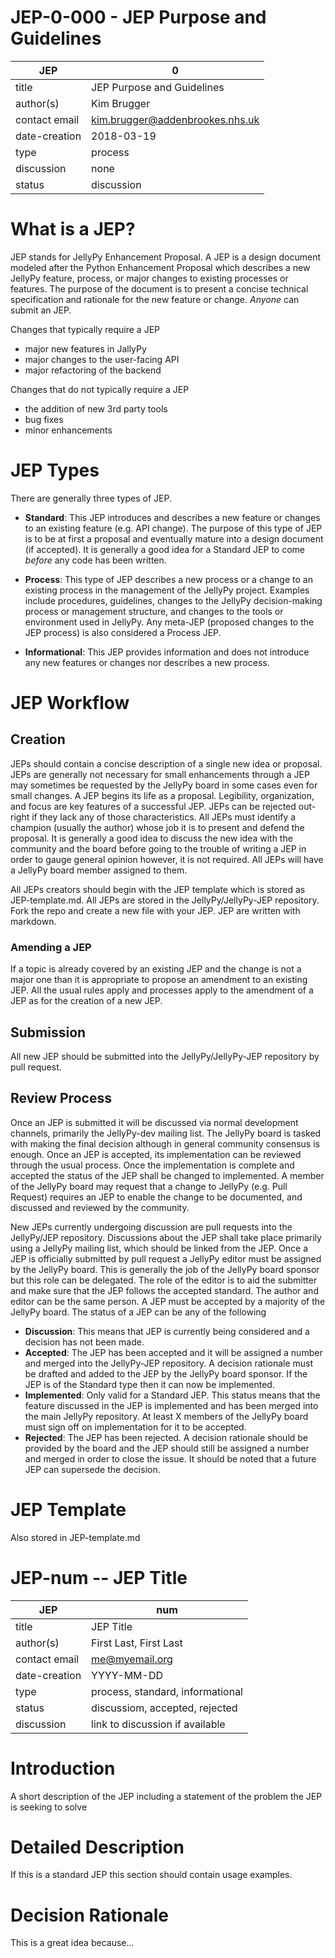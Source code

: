 # JEP-0-000 - JEP Purpose and Guidelines

| JEP           | 0                                |
|---------------|----------------------------------|
| title         | JEP Purpose and Guidelines       |
| author(s)     | Kim Brugger                      |
| contact email | kim.brugger@addenbrookes.nhs.uk  |
| date-creation | 2018-03-19                       |
| type          | process                          |
| discussion    | none                             |
| status        | discussion                       |

# What is a JEP?
JEP stands for JellyPy Enhancement Proposal. A JEP is a design document modeled after the Python Enhancement Proposal which describes a new JellyPy feature, process, or major changes to existing processes or features.
The purpose of the document is to present a concise technical specification and rationale for the new feature or change. *Anyone* can submit an JEP.

Changes that typically require a JEP
* major new features in JallyPy
* major changes to the user-facing API
* major refactoring of the backend

Changes that do not typically require a JEP
* the addition of new 3rd party tools
* bug fixes
* minor enhancements

# JEP Types
There are generally three types of JEP.

* **Standard**: This JEP introduces and describes a new feature or changes to an existing feature (e.g. API change). The purpose of this type of JEP is to be at first a proposal and eventually mature into a design document (if accepted). It is generally a good idea for a Standard JEP to come _before_ any code has been written.

* **Process**: This type of JEP describes a new process or a change to an existing process in the management of the JellyPy project. Examples include procedures, guidelines, changes to the JellyPy decision-making process or management structure, and changes to the tools or environment used in JellyPy. Any meta-JEP (proposed changes to the JEP process) is also considered a Process JEP.

* **Informational**: This JEP provides information and does not introduce any new features or changes nor describes a new process.

# JEP Workflow

## Creation
JEPs should contain a concise description of a single new idea or proposal. JEPs are generally not necessary for small enhancements through a JEP may sometimes be requested by the JellyPy board in some cases even for small changes. A JEP begins its life as a proposal. Legibility, organization, and focus are key features of a successful JEP. JEPs can be rejected out-right if they lack any of those characteristics. All JEPs must identify a champion (usually the author) whose job it is to present and defend the proposal. It is generally a good idea to discuss the new idea with the community and the board before going to the trouble of writing a JEP in order to gauge general opinion however, it is not required. All JEPs will have a JellyPy board member assigned to them.

All JEPs creators should begin with the JEP template which is stored as JEP-template.md. All JEPs are stored in the JellyPy/JellyPy-JEP repository. Fork the repo and create a new file with your JEP. JEP are written with markdown.

### Amending a JEP
If a topic is already covered by an existing JEP and the change is not a major one than it is appropriate to propose an amendment to an existing JEP. All the usual rules apply and processes apply to the amendment of a JEP as for the creation of a new JEP.

## Submission
All new JEP should be submitted into the JellyPy/JellyPy-JEP repository by pull request.

## Review Process
Once an JEP is submitted it will be discussed via normal development channels, primarily the JellyPy-dev mailing list. The JellyPy board is tasked with making the final decision although in general community consensus is enough. Once an JEP is accepted, its implementation can be reviewed through the usual process. Once the implementation is complete and accepted the status of the JEP shall be changed to implemented. A member of the JellyPy board may request that a change to JellyPy (e.g. Pull Request) requires an JEP to enable the change to be documented, and discussed and reviewed by the community.

New JEPs currently undergoing discussion are pull requests into the JellyPy/JEP repository. Discussions about the JEP shall take place primarily using a JellyPy mailing list, which should be linked from the JEP. Once a JEP is officially submitted by pull request a JellyPy editor must be assigned by the JellyPy board. This is generally the job of the JellyPy board sponsor but this role can be delegated. The role of the editor is to aid the submitter and make sure that the JEP follows the accepted standard. The author and editor can be the same person. A JEP must be accepted by a majority of the JellyPy board. The status of a JEP can be any of the following

* **Discussion**: This means that JEP is currently being considered and a decision has not been made.
* **Accepted**: The JEP has been accepted and it will be assigned a number and merged into the JellyPy-JEP repository. A decision rationale must be drafted and added to the JEP by the JellyPy board sponsor. If the JEP is of the Standard type then it can now be implemented.
* **Implemented**: Only valid for a Standard JEP. This status means that the feature discussed in the JEP is implemented and has been merged into the main JellyPy repository. At least X members of the JellyPy board must sign off on implementation for it to be accepted.
* **Rejected**: The JEP has been rejected. A decision rationale should be provided by the board and the JEP should still be assigned a number and merged in order to close the issue. It should be noted that a future JEP can supersede the decision.

# JEP Template
Also stored in JEP-template.md

# JEP-num -- JEP Title

| JEP           | num |
|---------------|---|
| title         | JEP Title |
| author(s)     | First Last, First Last |
| contact email | me@myemail.org |
| date-creation | YYYY-MM-DD |
| type          | process, standard, informational |
| status        | discussiom, accepted, rejected |
| discussion    | link to discussion if available |

# Introduction
A short description of the JEP including a statement of the problem the JEP is seeking to solve

# Detailed Description
If this is a standard JEP this section should contain usage examples.

# Decision Rationale
This is a great idea because...
